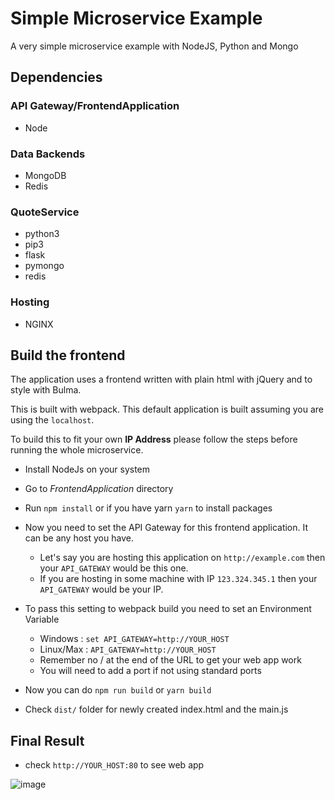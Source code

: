 # Simple Microservice Example

A very simple microservice example with NodeJS, Python and Mongo

## Dependencies

### API Gateway/FrontendApplication
* Node

### Data Backends
* MongoDB
* Redis

### QuoteService
* python3
* pip3
* flask
* pymongo
* redis

### Hosting
* NGINX


## Build the frontend

The application uses a frontend written with plain html with jQuery and to style with Bulma.

This is built with webpack. This default application is built assuming you are using the `localhost`.

To build this to fit your own **IP Address** please follow the steps before running the whole microservice.

- Install NodeJs on your system

- Go to *FrontendApplication* directory

- Run `npm install` or if you have yarn `yarn` to install packages

- Now you need to set the API Gateway for this frontend application. It can be any host you have.
    - Let's say you are hosting this application on `http://example.com` then your `API_GATEWAY` would be this one.
    - If you are hosting in some machine with IP `123.324.345.1` then your `API_GATEWAY` would be your IP.

- To pass this setting to webpack build you need to set an Environment Variable
    - Windows : `set API_GATEWAY=http://YOUR_HOST`
    - Linux/Max : `API_GATEWAY=http://YOUR_HOST`
    * Remember no / at the end of the URL to get your web app work
    * You will need to add a port if not using standard ports

- Now you can do `npm run build` or `yarn build`

- Check `dist/` folder for newly created index.html and the main.js


## Final Result
* check `http://YOUR_HOST:80` to see web app

![image](https://user-images.githubusercontent.com/13379595/42726706-82eb0ae6-87b6-11e8-8456-d933b9dfa73b.png)
